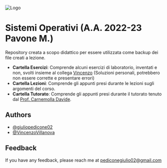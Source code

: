 
![Logo](https://images.squarespace-cdn.com/content/v1/60056c48dfad4a3649200fc0/1613294634908-3HTA3TR74HYYSNEIZSIJ/UniCT-Logo.jpg?format=1000w)


# Sistemi Operativi (A.A. 2022-23 Pavone M.)

Repository creata a scopo didattico per essere utilizzata come backup dei file creati a lezione.

* **Cartella Esercizi**: Comprende alcuni esercizi di laboratorio, inventati e non, svolti insieme al collega [Vincenzo](https://github.com/VincenzoVillanova/) (Soluzioni personali, potrebbero non essere corrette e presentare errori)
* **Cartella Lezioni**: Comprende gli appunti presi durante le lezioni sugli argomenti del corso.
* **Cartella Tutorato**: Comprende gli appunti presi durante il tutorato tenuto dal [Prof. Carnemolla Davide](https://github.com/Herbrant/Tutorato-Sistemi-Operativi-2023).

## Authors

- [@giuliopedicone02](https://www.github.com/giuliopedicone02)
- [@VincenzoVillanova](https://www.github.com/VincenzoVillanova)

## Feedback

If you have any feedback, please reach me at pediconegiulio02@gmail.com

